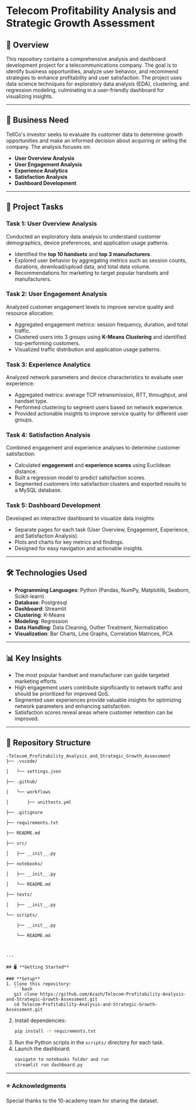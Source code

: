 # Telecom Profitability Analysis and Strategic Growth Assessment

## 📖 **Overview**
This repository contains a comprehensive analysis and dashboard development project for  a telecommunications company. The goal is to identify business opportunities, analyze user behavior, and recommend strategies to enhance profitability and user satisfaction. The project uses data science techniques for exploratory data analysis (EDA), clustering, and regression modeling, culminating in a user-friendly dashboard for visualizing insights.

---

## 🚀 **Business Need**
TellCo's investor seeks to evaluate its customer data to determine growth opportunities and make an informed decision about acquiring or selling the company. The analysis focuses on:
- **User Overview Analysis**
- **User Engagement Analysis**
- **Experience Analytics**
- **Satisfaction Analysis**
- **Dashboard Development**

---

## 📝 **Project Tasks**

### **Task 1: User Overview Analysis**
Conducted an exploratory data analysis to understand customer demographics, device preferences, and application usage patterns.  
- Identified the **top 10 handsets** and **top 3 manufacturers**.
- Explored user behavior by aggregating metrics such as session counts, durations, download/upload data, and total data volume.
- Recommendations for marketing to target popular handsets and manufacturers.

### **Task 2: User Engagement Analysis**
Analyzed customer engagement levels to improve service quality and resource allocation:
- Aggregated engagement metrics: session frequency, duration, and total traffic.
- Clustered users into 3 groups using **K-Means Clustering** and identified top-performing customers.
- Visualized traffic distribution and application usage patterns.

### **Task 3: Experience Analytics**
Analyzed network parameters and device characteristics to evaluate user experience:
- Aggregated metrics: average TCP retransmission, RTT, throughput, and handset type.
- Performed clustering to segment users based on network experience.
- Provided actionable insights to improve service quality for different user groups.

### **Task 4: Satisfaction Analysis**
Combined engagement and experience analyses to determine customer satisfaction:
- Calculated **engagement** and **experience scores** using Euclidean distance.
- Built a regression model to predict satisfaction scores.
- Segmented customers into satisfaction clusters and exported results to a MySQL database.

### **Task 5: Dashboard Development**
Developed an interactive dashboard to visualize data insights:
- Separate pages for each task (User Overview, Engagement, Experience, and Satisfaction Analysis).
- Plots and charts for key metrics and findings.
- Designed for easy navigation and actionable insights.

---

## 🛠 **Technologies Used**
- **Programming Languages**: Python (Pandas, NumPy, Matplotlib, Seaborn, Scikit-learn)
- **Database**: Postgresql
- **Dashboard**: Streamlit
- **Clustering**: K-Means
- **Modeling**: Regression
- **Data Handling**: Data Cleaning, Outlier Treatment, Normalization
- **Visualization**: Bar Charts, Line Graphs, Correlation Matrices, PCA

---

## 📊 **Key Insights**
- The most popular handset and manufacturer can guide targeted marketing efforts.
- High engagement users contribute significantly to network traffic and should be prioritized for improved QoS.
- Segmented user experiences provide valuable insights for optimizing network parameters and enhancing satisfaction.
- Satisfaction scores reveal areas where customer retention can be improved.

---

## 📂 **Repository Structure**
```
-Telecom_Profitability_Analysis_and_Strategic_Growth_Assessment
├── .vscode/

│   └── settings.json

├── .github/

│   └── workflows

│       ├── unittests.yml

├── .gitignore

├── requirements.txt

├── README.md

├── src/

│   ├── __init__.py

├── notebooks/

│   ├── __init__.py

│   └── README.md

├── tests/

│   ├── __init__.py

└── scripts/

    ├── __init__.py

    └── README.md



---

## 🖥 **Getting Started**

### **Setup**
1. Clone this repository:
   ```bash
   git clone https://github.com/Azazh/Telecom-Profitability-Analysis-and-Strategic-Growth-Assessment.git
   cd Telecom-Profitability-Analysis-and-Strategic-Growth-Assessment.git
   ```
2. Install dependencies:
   ```bash
   pip install -r requirements.txt
   ```
3. Run the Python scripts in the `scripts/` directory for each task.
4. Launch the dashboard:
   ```bash
   navigate to notebooks folder and run
   streamlit run dashboard.py
   ```



---

### ⭐ **Acknowledgments**
Special thanks to the 10-academy team for sharing the dataset.  
